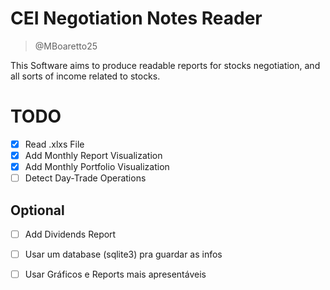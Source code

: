 # CEI Negotiation Notes Reader
> @MBoaretto25

This Software aims to produce readable reports for stocks negotiation, and all sorts of income related to stocks.

# TODO
- [x] Read .xlxs File 
- [x] Add Monthly Report Visualization
- [x] Add Monthly Portfolio Visualization
- [ ] Detect Day-Trade Operations

## Optional
- [ ] Add Dividends Report
- [ ] Usar um database (sqlite3) pra guardar as infos 
- [ ] Usar Gráficos e Reports mais apresentáveis 

